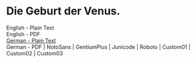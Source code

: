 # Die Geburt der Venus.

English - Plain Text  
English - PDF  
[German - Plain Text](full-text-german.md)  
German - PDF | NotoSans | GentiumPlus | Junicode | Roboto | Custom01 | Custom02 | Custom03  
